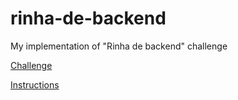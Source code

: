 # rinha-de-backend
My implementation of "Rinha de backend" challenge

[Challenge](https://github.com/zanfranceschi/rinha-de-backend-2023-q3)

[Instructions](https://github.com/zanfranceschi/rinha-de-backend-2023-q3/blob/main/INSTRUCOES.md)